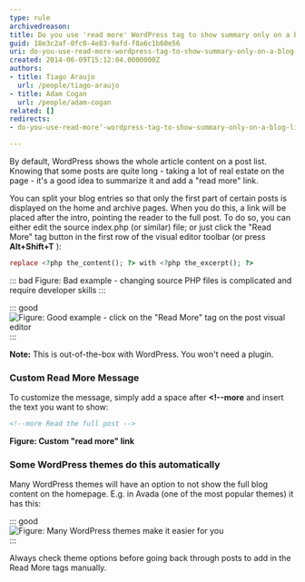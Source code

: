 ```yaml
---
type: rule
archivedreason: 
title: Do you use 'read more' WordPress tag to show summary only on a blog list?
guid: 18e3c2af-0fc0-4e83-9afd-f8a6c1b60e56
uri: do-you-use-read-more-wordpress-tag-to-show-summary-only-on-a-blog-list
created: 2014-06-09T15:12:04.0000000Z
authors:
- title: Tiago Araujo
  url: /people/tiago-araujo
- title: Adam Cogan
  url: /people/adam-cogan
related: []
redirects:
- do-you-use-read-more’-wordpress-tag-to-show-summary-only-on-a-blog-list

---
```


By default, WordPress shows the whole article content on a post list. Knowing that some posts are quite long - taking a lot of real estate on the page - it's a good idea to summarize it and add a "read more" link. 

<!--endintro-->

You can split your blog entries so that only the first part of certain posts is displayed on the home and archive pages. When you do this, a link will be placed after the intro, pointing the reader to the full post.
To do so, you can either edit the source index.php (or similar) file; or just click the "Read More" tag button in the first row of the visual editor toolbar (or press  **Alt+Shift+T** ):

``` php
replace <?php the_content(); ?> with <?php the_excerpt(); ?>
```
::: bad
Figure: Bad example - changing source PHP files is complicated and require developer skills 
:::

::: good  
![Figure: Good example - click on the "Read More" tag on the post visual editor](readmore-tag.png)  
:::

**Note:** This is out-of-the-box with WordPress. You won't need a plugin.

### Custom Read More Message

To customize the message, simply add a space after  **&lt;!--more** and insert the text you want to show:

``` html
<!--more Read the full post -->
```
**Figure: Custom "read more" link**

### Some WordPress themes do this automatically

Many WordPress themes will have an option to not show the full blog content on the homepage. E.g. in Avada (one of the most popular themes) it has this:

::: good  
![Figure: Many WordPress themes make it easier for you](excerpt.png)  
:::

Always check theme options before going back through posts to add in the Read More tags manually.
